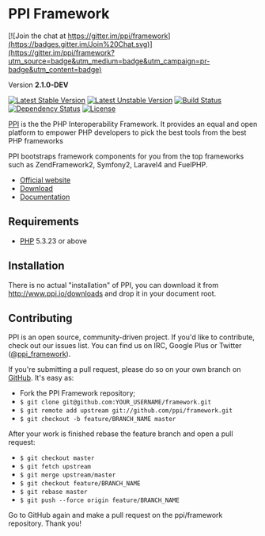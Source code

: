 <!-- vim: set tw=79 sw=4 ts=4 et ft=markdown : -->
# PPI Framework

[![Join the chat at https://gitter.im/ppi/framework](https://badges.gitter.im/Join%20Chat.svg)](https://gitter.im/ppi/framework?utm_source=badge&utm_medium=badge&utm_campaign=pr-badge&utm_content=badge)

[@website]:       http://www.ppi.io/                              "PPI Framework"
[@documentation]: http://www.ppi.io/docs/2.1/getting_started.html "PPI Framework Documentation"
[@download]:      http://www.ppi.io/files/ppi-skeletonapp-without-vendors.tar.gz
[@gitweb]:        https://github.com/ppi/framework                "ppi/framework"
[@php]:           http://php.net/                                 "PHP: Hypertext Preprocessor"
[@twitter]:       https://twitter.com/ppi_framework               "PPI Framework at Twitter"


Version **2.1.0-DEV**

[![Latest Stable Version](https://poser.pugx.org/ppi/framework/v/stable.png)](https://packagist.org/packages/ppi/framework)
[![Latest Unstable Version](https://poser.pugx.org/ppi/framework/v/unstable.png)](https://packagist.org/packages/ppi/framework)
[![Build Status](https://secure.travis-ci.org/ppi/framework.png?branch=develop)](http://travis-ci.org/ppi/framework)
[![Dependency Status](https://www.versioneye.com/php/ppi:framework/dev-develop/badge.png)](https://www.versioneye.com/php/ppi:framework/dev-develop)
[![License](https://poser.pugx.org/ppi/framework/license.png)](https://packagist.org/packages/ppi/framework)

[PPI][@website] is the the PHP Interoperability Framework. It provides an equal and open platform to empower PHP developers to pick the best tools from the best PHP frameworks

PPI bootstraps framework components for you from the top frameworks such as ZendFramework2, Symfony2, Laravel4 and FuelPHP.

* [Official website][@website]
* [Download][@download]
* [Documentation][@documentation]

## Requirements

* [PHP][@php] 5.3.23 or above

## Installation

There is no actual "installation" of PPI, you can download it from
http://www.ppi.io/downloads and drop it in your document root.

## Contributing

PPI is an open source, community-driven project. If you'd like to contribute, check out our issues list. You can find us
on IRC, Google Plus or Twitter ([@ppi_framework][@twitter]).

If you're submitting a pull request, please do so on your own branch on [GitHub][@gitweb]. It's easy as:

* Fork the PPI Framework repository;
* `$ git clone git@github.com:YOUR_USERNAME/framework.git`
* `$ git remote add upstream git://github.com/ppi/framework.git`
* `$ git checkout -b feature/BRANCH_NAME master`

After your work is finished rebase the feature branch and open a pull request:

* `$ git checkout master`
* `$ git fetch upstream`
* `$ git merge upstream/master`
* `$ git checkout feature/BRANCH_NAME`
* `$ git rebase master`
* `$ git push --force origin feature/BRANCH_NAME`

Go to GitHub again and make a pull request on the ppi/framework repository. Thank you!
